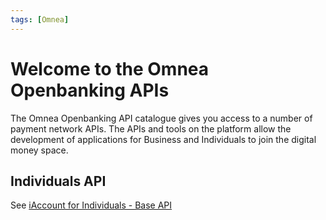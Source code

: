 ```yaml
---
tags: [Omnea]
---
```


# Welcome to the Omnea Openbanking APIs
The Omnea Openbanking API catalogue gives you access to a number of payment network APIs. The APIs and tools on the platform allow the development of applications for Business and Individuals to join the digital money space.

## Individuals API

See [iAccount for Individuals - Base API](https://omnea.stoplight.io/docs/apim-chips-money/fcd3a27cdd53b-i-account-for-individuals-base-api)





